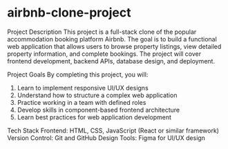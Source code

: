 # airbnb-clone-project

Project Description
This project is a full-stack clone of the popular accommodation booking platform Airbnb. The goal is to build a functional web application that allows users to browse property listings, view detailed property information, and complete bookings. The project will cover frontend development, backend APIs, database design, and deployment.

Project Goals
By completing this project, you will:
1. Learn to implement responsive UI/UX designs
2. Understand how to structure a complex web application
3. Practice working in a team with defined roles
4. Develop skills in component-based frontend architecture
5. Learn best practices for web application development

Tech Stack
Frontend: HTML, CSS, JavaScript (React or similar framework)
Version Control: Git and GitHub
Design Tools: Figma for UI/UX design
